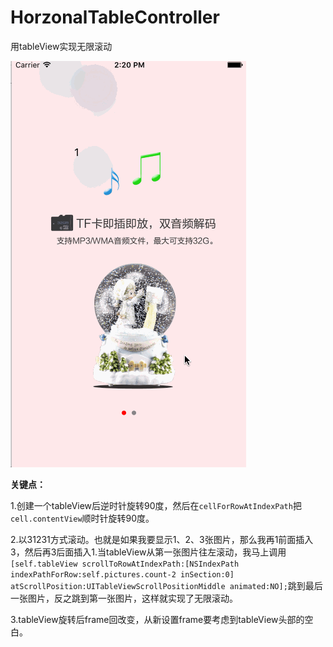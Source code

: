 # HorzonalTableController
用tableView实现无限滚动


![](https://github.com/meilulu/HorzonalTableController/blob/master/Image/my11.gif)



**关键点：**

1.创建一个tableView后逆时针旋转90度，然后在```cellForRowAtIndexPath```把```cell.contentView```顺时针旋转90度。

2.以31231方式滚动。也就是如果我要显示1、2、3张图片，那么我再1前面插入3，然后再3后面插入1.当tableView从第一张图片往左滚动，我马上调用```[self.tableView scrollToRowAtIndexPath:[NSIndexPath indexPathForRow:self.pictures.count-2 inSection:0] atScrollPosition:UITableViewScrollPositionMiddle animated:NO];```跳到最后一张图片，反之跳到第一张图片，这样就实现了无限滚动。

3.tableView旋转后frame回改变，从新设置frame要考虑到tableView头部的空白。
